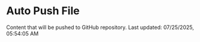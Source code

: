 # Auto Push File

Content that will be pushed to GitHub repository.
Last updated: 07/25/2025, 05:54:05 AM